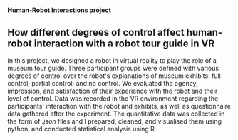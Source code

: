#### Human-Robot Interactions project
## How different degrees of control affect human-robot interaction with a robot tour guide in VR

In this project, we designed a robot in virtual reality to play the role of a museum tour guide. Three participant groups were defined with various degrees of control over the robot's explanations of museum exhibits: full control; partial control; and no control. We evaluated the agency, impression, and satisfaction of their experience with the robot and their level of control. Data was recorded in the VR environment regarding the participants' interaction with the robot and exhibits, as well as questionnaire data gathered after the experiment. The quantitative data was collected in the form of _.json_ files and I prepared, cleaned, and visualised them using python, and conducted statistical analysis using R.
